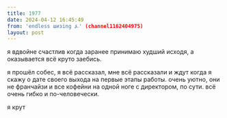 ```yaml
---
title: 1977
date: 2024-04-12 16:45:49
from: 'endless шизing ⍼' (channel1162404975)
layout: post
---
```


я вдвойне счастлив когда заранее принимаю худший исходя, а оказывается всё круто заебись.

я прошёл собес, я всё рассказал, мне всё рассказали и ждут когда я скажу о дате своего выхода на первые этапы работы. очень уютно, они не франчайзи и все кофейни на одной ноге с директором, по сути. всё очень гибко и по-человечески. 

я крут
